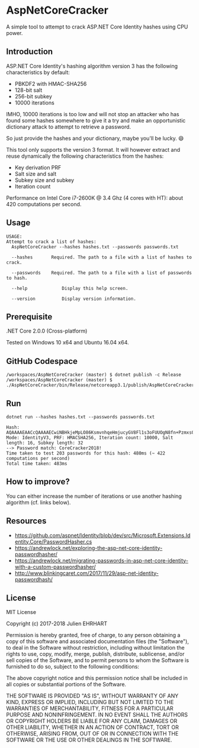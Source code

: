 # AspNetCoreCracker
A simple tool to attempt to crack ASP.NET Core Identity hashes using CPU power.

## Introduction
ASP.NET Core Identity's hashing algorithm version 3 has the following characteristics by default:
* PBKDF2 with HMAC-SHA256
* 128-bit salt
* 256-bit subkey
* 10000 iterations

IMHO, 10000 iterations is too low and will not stop an attacker who has found some hashes somewhere to give it a try and make an opportunistic dictionary attack to attempt to retrieve a password.

So just provide the hashes and your dictionary, maybe you'll be lucky. :smile:

This tool only supports the version 3 format. It will however extract and reuse dynamically the following characteristics from the hashes:
* Key derivation PRF
* Salt size and salt
* Subkey size and subkey
* Iteration count

Performance on Intel Core i7-2600K @ 3.4 Ghz (4 cores with HT): about 420 computations per second.

## Usage
```
USAGE:
Attempt to crack a list of hashes:
  AspNetCoreCracker --hashes hashes.txt --passwords passwords.txt

  --hashes       Required. The path to a file with a list of hashes to crack.

  --passwords    Required. The path to a file with a list of passwords to hash.

  --help             Display this help screen.

  --version          Display version information.
```

## Prerequisite
.NET Core 2.0.0 (Cross-platform)

Tested on Windows 10 x64 and Ubuntu 16.04 x64.

## GitHub Codespace
```
/workspaces/AspNetCoreCracker (master) $ dotnet publish -c Release
/workspaces/AspNetCoreCracker (master) $ ./AspNetCoreCracker/bin/Release/netcoreapp3.1/publish/AspNetCoreCracker
```

## Run
`dotnet run --hashes hashes.txt --passwords passwords.txt`

```
Hash: AQAAAAEAACcQAAAAECwiNBHkjeMpLO86KsmvnhqeHmjucyGV8Fl1s3oFUUOgN8fn+Pzmxs0opC+ScTYsUw==
Mode: IdentityV3, PRF: HMACSHA256, Iteration count: 10000, Salt length: 16, Subkey length: 32
--> Password match: CoreCracker2018!
Time taken to test 203 passwords for this hash: 480ms (~ 422 computations per second)
Total time taken: 483ms
```

## How to improve?
You can either increase the number of iterations or use another hashing algorithm (cf. links below).

## Resources
* https://github.com/aspnet/Identity/blob/dev/src/Microsoft.Extensions.Identity.Core/PasswordHasher.cs
* https://andrewlock.net/exploring-the-asp-net-core-identity-passwordhasher/
* https://andrewlock.net/migrating-passwords-in-asp-net-core-identity-with-a-custom-passwordhasher/
* http://www.blinkingcaret.com/2017/11/29/asp-net-identity-passwordhash/

## License

MIT License

Copyright (c) 2017-2018 Julien EHRHART

Permission is hereby granted, free of charge, to any person obtaining a copy
of this software and associated documentation files (the "Software"), to deal
in the Software without restriction, including without limitation the rights
to use, copy, modify, merge, publish, distribute, sublicense, and/or sell
copies of the Software, and to permit persons to whom the Software is
furnished to do so, subject to the following conditions:

The above copyright notice and this permission notice shall be included in all
copies or substantial portions of the Software.

THE SOFTWARE IS PROVIDED "AS IS", WITHOUT WARRANTY OF ANY KIND, EXPRESS OR
IMPLIED, INCLUDING BUT NOT LIMITED TO THE WARRANTIES OF MERCHANTABILITY,
FITNESS FOR A PARTICULAR PURPOSE AND NONINFRINGEMENT. IN NO EVENT SHALL THE
AUTHORS OR COPYRIGHT HOLDERS BE LIABLE FOR ANY CLAIM, DAMAGES OR OTHER
LIABILITY, WHETHER IN AN ACTION OF CONTRACT, TORT OR OTHERWISE, ARISING FROM,
OUT OF OR IN CONNECTION WITH THE SOFTWARE OR THE USE OR OTHER DEALINGS IN THE
SOFTWARE.
